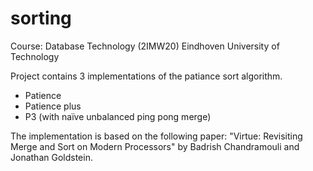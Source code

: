 # sorting

Course: Database Technology (2IMW20) Eindhoven University of Technology

Project contains 3 implementations of the patiance sort algorithm. 
 - Patience
 - Patience plus
 - P3 (with naïve unbalanced ping pong merge)

The implementation is based on the following paper: "Virtue: Revisiting Merge and Sort on Modern Processors" by Badrish Chandramouli and Jonathan Goldstein.
